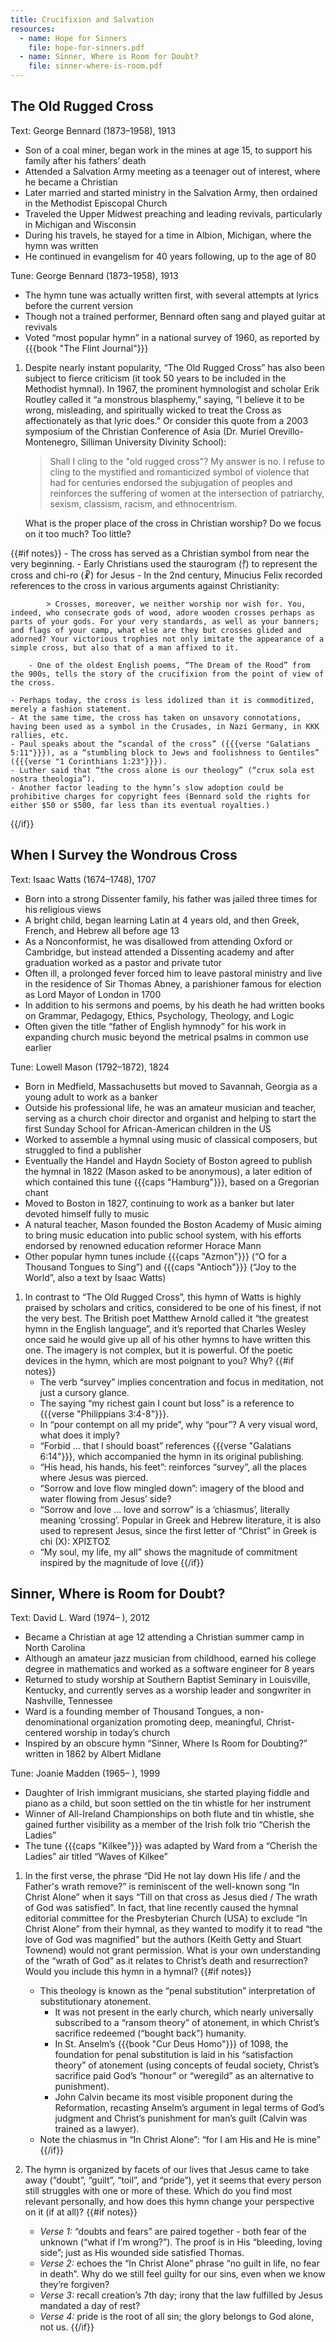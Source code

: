 ```yaml
---
title: Crucifixion and Salvation
resources:
  - name: Hope for Sinners
    file: hope-for-sinners.pdf
  - name: Sinner, Where is Room for Doubt?
    file: sinner-where-is-room.pdf
---
```

## The Old Rugged Cross

Text: George Bennard (1873–1958), 1913
 - Son of a coal miner, began work in the mines at age 15, to support his family after his fathers’ death
 - Attended a Salvation Army meeting as a teenager out of interest, where he became a Christian
 - Later married and started ministry in the Salvation Army, then ordained in the Methodist Episcopal Church
 - Traveled the Upper Midwest preaching and leading revivals, particularly in Michigan and Wisconsin
 - During his travels, he stayed for a time in Albion, Michigan, where the hymn was written
 - He continued in evangelism for 40 years following, up to the age of 80

Tune: George Bennard (1873–1958), 1913
 - The hymn tune was actually written first, with several attempts at lyrics before the current version
 - Though not a trained performer, Bennard often sang and played guitar at revivals
 - Voted “most popular hymn” in a national survey of 1960, as reported by {{{book "The Flint Journal"}}}

1. Despite nearly instant popularity, “The Old Rugged Cross” has also been subject to fierce criticism (it took 50 years to be included in the Methodist hymnal). In 1967, the prominent hymnologist and scholar Erik Routley called it “a monstrous blasphemy,” saying, “I believe it to be wrong, misleading, and spiritually wicked to treat the Cross as affectionately as that lyric does.” Or consider this quote from a 2003 symposium of the Christian Conference of Asia (Dr. Muriel Orevillo-Montenegro, Silliman University Divinity School):

	> Shall I cling to the "old rugged cross"? My answer is no. I refuse to cling to the mystified and romanticized symbol of violence that had for centuries endorsed the subjugation of peoples and reinforces the suffering of women at the intersection of patriarchy, sexism, classism, racism, and ethnocentrism.

	What is the proper place of the cross in Christian worship? Do we focus on it too much? Too little?

{{#if notes}}
	- The cross has served as a Christian symbol from near the very beginning.
		- Early Christians used the staurogram (⳨) to represent the cross and chi-ro (☧) for Jesus
		- In the 2nd century, Minucius Felix recorded references to the cross in various arguments against Christianity:

			> Crosses, moreover, we neither worship nor wish for. You, indeed, who consecrate gods of wood, adore wooden crosses perhaps as parts of your gods. For your very standards, as well as your banners; and flags of your camp, what else are they but crosses glided and adorned? Your victorious trophies not only imitate the appearance of a simple cross, but also that of a man affixed to it.

		- One of the oldest English poems, “The Dream of the Rood” from the 900s, tells the story of the crucifixion from the point of view of the cross.

	- Perhaps today, the cross is less idolized than it is commoditized, merely a fashion statement.
	- At the same time, the cross has taken on unsavory connotations, having been used as a symbol in the Crusades, in Nazi Germany, in KKK rallies, etc.
	- Paul speaks about the “scandal of the cross” ({{{verse "Galatians 5:11"}}}), as a “stumbling block to Jews and foolishness to Gentiles” ({{{verse "1 Corinthians 1:23"}}}).
	- Luther said that “the cross alone is our theology” (“crux sola est nostra theologia”).
	- Another factor leading to the hymn’s slow adoption could be prohibitive charges for copyright fees (Bennard sold the rights for either $50 or $500, far less than its eventual royalties.)
{{/if}}

## When I Survey the Wondrous Cross

Text: Isaac Watts (1674–1748), 1707
 - Born into a strong Dissenter family, his father was jailed three times for his religious views
 - A bright child, began learning Latin at 4 years old, and then Greek, French, and Hebrew all before age 13
 - As a Nonconformist, he was disallowed from attending Oxford or Cambridge, but instead attended a Dissenting academy and after graduation worked as a pastor and private tutor
 - Often ill, a prolonged fever forced him to leave pastoral ministry and live in the residence of Sir Thomas Abney, a parishioner famous for election as Lord Mayor of London in 1700
 - In addition to his sermons and poems, by his death he had written books on Grammar, Pedagogy, Ethics, Psychology, Theology, and Logic
 - Often given the title “father of English hymnody” for his work in expanding church music beyond the metrical psalms in common use earlier

Tune: Lowell Mason (1792–1872), 1824
 - Born in Medfield, Massachusetts but moved to Savannah, Georgia as a young adult to work as a banker
 - Outside his professional life, he was an amateur musician and teacher, serving as a church choir director and organist and helping to start the first Sunday School for African-American children in the US
 - Worked to assemble a hymnal using music of classical composers, but struggled to find a publisher
 - Eventually the Handel and Haydn Society of Boston agreed to publish the hymnal in 1822 (Mason asked to be anonymous), a later edition of which contained this tune {{{caps "Hamburg"}}}, based on a Gregorian chant
 - Moved to Boston in 1827, continuing to work as a banker but later devoted himself fully to music
 - A natural teacher, Mason founded the Boston Academy of Music aiming to bring music education into public school system, with his efforts endorsed by renowned education reformer Horace Mann
 - Other popular hymn tunes include {{{caps "Azmon"}}} (“O for a Thousand Tongues to Sing”) and {{{caps "Antioch"}}} (“Joy to the World”, also a text by Isaac Watts)

1. In contrast to “The Old Rugged Cross”, this hymn of Watts is highly praised by scholars and critics, considered to be one of his finest, if not the very best. The British poet Matthew Arnold called it “the greatest hymn in the English language”, and it’s reported that Charles Wesley once said he would give up all of his other hymns to have written this one. The imagery is not complex, but it is powerful. Of the poetic devices in the hymn, which are most poignant to you? Why?
{{#if notes}}
	- The verb “survey” implies concentration and focus in meditation, not just a cursory glance.
	- The saying “my richest gain I count but loss” is a reference to {{{verse "Philippians 3:4-8"}}}.
	- In “pour contempt on all my pride”, why “pour”? A very visual word, what does it imply?
	- “Forbid … that I should boast” references {{{verse "Galatians 6:14"}}}, which accompanied the hymn in its original publishing.
	- “His head, his hands, his feet”: reinforces “survey”, all the places where Jesus was pierced.
	- “Sorrow and love flow mingled down”: imagery of the blood and water flowing from Jesus’ side?
	- “Sorrow and love … love and sorrow” is a ‘chiasmus’, literally meaning ‘crossing’. Popular in Greek and Hebrew literature, it is also used to represent Jesus, since the first letter of “Christ” in Greek is chi (X): ΧΡΙΣΤΟΣ
	- “My soul, my life, my all” shows the magnitude of commitment inspired by the magnitude of love
{{/if}}

## Sinner, Where is Room for Doubt?

Text: David L. Ward (1974– ), 2012
 - Became a Christian at age 12 attending a Christian summer camp in North Carolina
 - Although an amateur jazz musician from childhood, earned his college degree in mathematics and worked as a software engineer for 8 years
 - Returned to study worship at Southern Baptist Seminary in Louisville, Kentucky, and currently serves as a worship leader and songwriter in Nashville, Tennessee
 - Ward is a founding member of Thousand Tongues, a non-denominational organization promoting deep, meaningful, Christ-centered worship in today’s church
 - Inspired by an obscure hymn “Sinner, Where Is Room for Doubting?” written in 1862 by Albert Midlane

Tune: Joanie Madden (1965– ), 1999
 - Daughter of Irish immigrant musicians, she started playing fiddle and piano as a child, but soon settled on the tin whistle for her instrument
 - Winner of All-Ireland Championships on both flute and tin whistle, she gained further visibility as a member of the Irish folk trio “Cherish the Ladies”
 - The tune {{{caps "Kilkee"}}} was adapted by Ward from a “Cherish the Ladies” air titled “Waves of Kilkee”

1. In the first verse, the phrase “Did He not lay down His life / and the Father's wrath remove?” is reminiscent of the well-known song “In Christ Alone” when it says “Till on that cross as Jesus died / The wrath of God was satisfied”. In fact, that line recently caused the hymnal editorial committee for the Presbyterian Church (USA) to exclude “In Christ Alone” from their hymnal, as they wanted to modify it to read “the love of God was magnified” but the authors (Keith Getty and Stuart Townend) would not grant permission. What is your own understanding of the “wrath of God” as it relates to Christ’s death and resurrection? Would you include this hymn in a hymnal?
{{#if notes}}
	- This theology is known as the “penal substitution” interpretation of substitutionary atonement.
		- It was not present in the early church, which nearly universally subscribed to a “ransom theory” of atonement, in which Christ’s sacrifice redeemed (“bought back”) humanity.
		- In St. Anselm’s {{{book "Cur Deus Homo"}}} of 1098, the foundation for penal substitution is laid in his “satisfaction theory” of atonement (using concepts of feudal society, Christ’s sacrifice paid God’s “honour” or “weregild” as an alternative to punishment).
		- John Calvin became its most visible proponent during the Reformation, recasting Anselm’s argument in legal terms of God’s judgment and Christ’s punishment for man’s guilt (Calvin was trained as a lawyer).
	- Note the chiasmus in “In Christ Alone”: “for I am His and He is mine”
{{/if}}

1. The hymn is organized by facets of our lives that Jesus came to take away (“doubt”, “guilt”, “toil”, and “pride”), yet it seems that every person still struggles with one or more of these. Which do you find most relevant personally, and how does this hymn change your perspective on it (if at all)?
{{#if notes}}
	- *Verse 1:* “doubts and fears” are paired together - both fear of the unknown (“what if I’m wrong?”). The proof is in His “bleeding, loving side”; just as His wounded side satisfied Thomas.
	- *Verse 2:* echoes the “In Christ Alone” phrase “no guilt in life, no fear in death”. Why do we still feel guilty for our sins, even when we know they’re forgiven?
	- *Verse 3:* recall creation’s 7th day; irony that the law fulfilled by Jesus mandated a day of rest?
	- *Verse 4:* pride is the root of all sin; the glory belongs to God alone, not us.
{{/if}}
